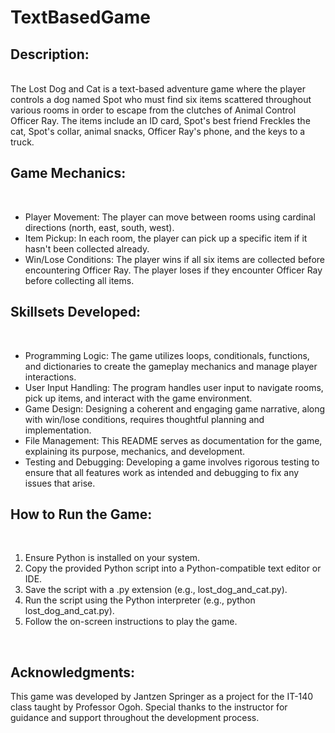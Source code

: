 # TextBasedGame

<h2>Description:</h2>
<br>
The Lost Dog and Cat is a text-based adventure game where the player controls a dog named Spot who must find six items scattered throughout various rooms in order to escape from the clutches of Animal Control Officer Ray. The items include an ID card, Spot's best friend Freckles the cat, Spot's collar, animal snacks, Officer Ray's phone, and the keys to a truck.

<h2>Game Mechanics:</h2>
<br>
<ul>
    <li>Player Movement: The player can move between rooms using cardinal directions (north, east, south, west).
    <li>Item Pickup: In each room, the player can pick up a specific item if it hasn't been collected already.
    <li>Win/Lose Conditions: The player wins if all six items are collected before encountering Officer Ray. The player loses if they encounter Officer Ray before collecting all items.
    </li>
</ul>

<h2>Skillsets Developed:</h2>
<br>
  <ul>
    <li>Programming Logic: The game utilizes loops, conditionals, functions, and dictionaries to create the gameplay mechanics and manage player interactions.</li>
    <li>User Input Handling: The program handles user input to navigate rooms, pick up items, and interact with the game environment.</li>
    <li>Game Design: Designing a coherent and engaging game narrative, along with win/lose conditions, requires thoughtful planning and implementation.</li>
    <li>File Management: This README serves as documentation for the game, explaining its purpose, mechanics, and development.</li>
    <li>Testing and Debugging: Developing a game involves rigorous testing to ensure that all features work as intended and debugging to fix any issues that arise.</li>
</ul>

<h2>How to Run the Game:</h2>
<br>
<ol>
    <li>Ensure Python is installed on your system.</li>
    <li>Copy the provided Python script into a Python-compatible text editor or IDE.</li>
    <li>Save the script with a .py extension (e.g., lost_dog_and_cat.py).</li>
    <li>Run the script using the Python interpreter (e.g., python lost_dog_and_cat.py).</li>
    <li>Follow the on-screen instructions to play the game.</li>
</ol>
<br>

<h2>Acknowledgments:</h2>
This game was developed by Jantzen Springer as a project for the IT-140 class taught by Professor Ogoh. Special thanks to the instructor for guidance and support throughout the development process.

